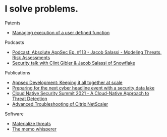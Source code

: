 # I solve problems.

Patents
* [Managing execution of a user defined function](https://patents.justia.com/patent/11295009)

Podcasts
* [Podcast: Absolute AppSec Ep. #113 - Jacob Salassi - Modeling Threats, Risk Assessments](https://www.youtube.com/watch?v=LE1E0MO56LY)
* [Security talk with Clint Gibler & Jacob Salassi of Snowflake](https://www.youtube.com/watch?v=_hi51tBJGOg)

Publications
* [Appsec Development: Keeping it all together at scale](https://semgrep.dev/blog/2021/appsec-development-keeping-it-all-together-at-scale#where-we’re-headed)
* [Preparing for the next cyber headline event with a security data lake](https://www.snowflake.com/webinar/thought-leadership/preparing-for-the-next-cyber-event-with-a-security-data-lake/)
* [Cloud Native Security Summit 2021 - A Cloud-Native Approach to Threat Detection](https://www.brighttalk.com/webcast/18402/483304)
* [Advanced Troubleshooting of Citrix NetScaler](https://support.citrix.com/article/CTX121092/advanced-troubleshooting-of-citrix-netscaler)

Software
* [Materialize threats](https://github.com/secmerc/materialize-threats/)
* [The memo whisperer](https://github.com/secmerc/the-memo-whisperer)